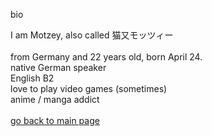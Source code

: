 bio

I am Motzey, also called 猫又モッツィー <br>
<br>
from Germany and 22 years old, born April 24. <br>
native German speaker <br>
English B2  <br>
love to play video games (sometimes) <br>
anime / manga addict <br>
<br>
<a href="https://github.com/nekomata-mottsii">go back to main page </a>
